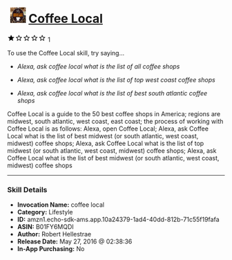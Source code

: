 # &nbsp;<img src="skill_icon" alt="Coffee Local icon" width="36"> [Coffee Local](http://alexa.amazon.com/#skills/amzn1.echo-sdk-ams.app.10a24379-1ad4-40dd-812b-71c55f19fafa)
![1 stars](../../images/ic_star_black_18dp_1x.png)![1 stars](../../images/ic_star_border_black_18dp_1x.png)![1 stars](../../images/ic_star_border_black_18dp_1x.png)![1 stars](../../images/ic_star_border_black_18dp_1x.png)![1 stars](../../images/ic_star_border_black_18dp_1x.png) 1

To use the Coffee Local skill, try saying...

* *Alexa, ask coffee local what is the list of all coffee shops*

* *Alexa, ask coffee local what is the list of top west coast coffee shops*

* *Alexa, ask coffee local what is the list of best south atlantic coffee shops*

Coffee Local is a guide to the 50 best coffee shops in America; regions are midwest, south atlantic, west coast, east coast; the process of working with Coffee Local is as follows: Alexa, open Coffee Local; Alexa, ask Coffee Local what is the list of best midwest (or south atlantic, west coast, midwest) coffee shops; Alexa, ask Coffee Local what is the list of top midwest (or south atlantic, west coast, midwest) coffee shops; Alexa, ask Coffee Local what is the list of best midwest (or south atlantic, west coast, midwest) coffee shops

***

### Skill Details

* **Invocation Name:** coffee local
* **Category:** Lifestyle
* **ID:** amzn1.echo-sdk-ams.app.10a24379-1ad4-40dd-812b-71c55f19fafa
* **ASIN:** B01FY6MQDI
* **Author:** Robert Hellestrae
* **Release Date:** May 27, 2016 @ 02:38:36
* **In-App Purchasing:** No
